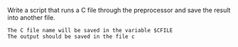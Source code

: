 Write a script that runs a C file through the preprocessor and save the result into another file.

    The C file name will be saved in the variable $CFILE
    The output should be saved in the file c

